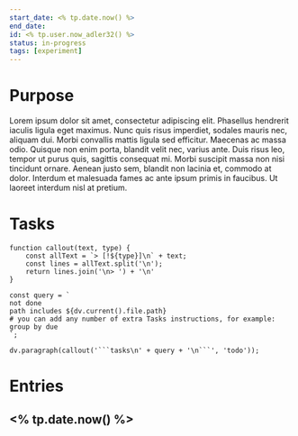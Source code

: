 ```yaml
---
start_date: <% tp.date.now() %>
end_date:
id: <% tp.user.now_adler32() %>
status: in-progress
tags: [experiment]
---
```


# Purpose

Lorem ipsum dolor sit amet, consectetur adipiscing elit. Phasellus hendrerit iaculis ligula eget maximus. Nunc quis risus imperdiet, sodales mauris nec, aliquam dui. Morbi convallis mattis ligula sed efficitur. Maecenas ac massa odio. Quisque non enim porta, blandit velit nec, varius ante. Duis risus leo, tempor ut purus quis, sagittis consequat mi. Morbi suscipit massa non nisi tincidunt ornare. Aenean justo sem, blandit non lacinia et, commodo at dolor. Interdum et malesuada fames ac ante ipsum primis in faucibus. Ut laoreet interdum nisl at pretium.

# Tasks

```dataviewjs
function callout(text, type) {
    const allText = `> [!${type}]\n` + text;
    const lines = allText.split('\n');
    return lines.join('\n> ') + '\n'
}

const query = `
not done
path includes ${dv.current().file.path}
# you can add any number of extra Tasks instructions, for example:
group by due
`;

dv.paragraph(callout('```tasks\n' + query + '\n```', 'todo'));
```

# Entries

## <% tp.date.now() %>
